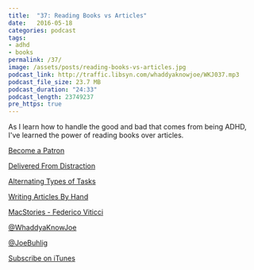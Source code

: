 ```yaml
---
title:  "37: Reading Books vs Articles"
date:   2016-05-18
categories: podcast
tags:
- adhd
- books
permalink: /37/
image: /assets/posts/reading-books-vs-articles.jpg
podcast_link: http://traffic.libsyn.com/whaddyaknowjoe/WKJ037.mp3
podcast_file_size: 23.7 MB
podcast_duration: "24:33"
podcast_length: 23749237
pre_https: true
---
```

As I learn how to handle the good and bad that comes from being ADHD, I've learned the power of reading books over articles.
<!--more-->

[Become a Patron](http://joebuhlig.com/patron/)

[Delivered From Distraction](http://www.amazon.com/Delivered-Distraction-Getting-Attention-Disorder/dp/0345442318?tag=joebuhlig-20)

[Alternating Types of Tasks](http://joebuhlig.com/alternating-types-of-tasks/)

[Writing Articles By Hand](http://joebuhlig.com/writing-articles-by-hand/)

[MacStories - Federico Viticci](https://www.macstories.net/)

[@WhaddyaKnowJoe](https://twitter.com/whaddyaknowjoe)

[@JoeBuhlig](https://twitter.com/JoeBuhlig)

[Subscribe on iTunes](https://itunes.apple.com/us/podcast/whaddya-know-joe/id1035426948)